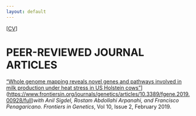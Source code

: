 ```yaml
---
layout: default
---
```

 [<a href="/assets/docs/CV_AnilSigdel.pdf">CV</a>]

 
# PEER-REVIEWED JOURNAL ARTICLES

[“Whole genome mapping reveals novel genes and pathways involved in milk production under heat stress in US Holstein cows”]([)](https://www.frontiersin.org/journals/genetics/articles/10.3389/fgene.2019.00928/full)_with Anil Sigdel, Rostam Abdollahi Arpanahi, and Francisco Penagaricano. Frontiers in Genetics_, Vol 10, Issue 2, February 2019. 

<br/><br/>
<br/><br/>


